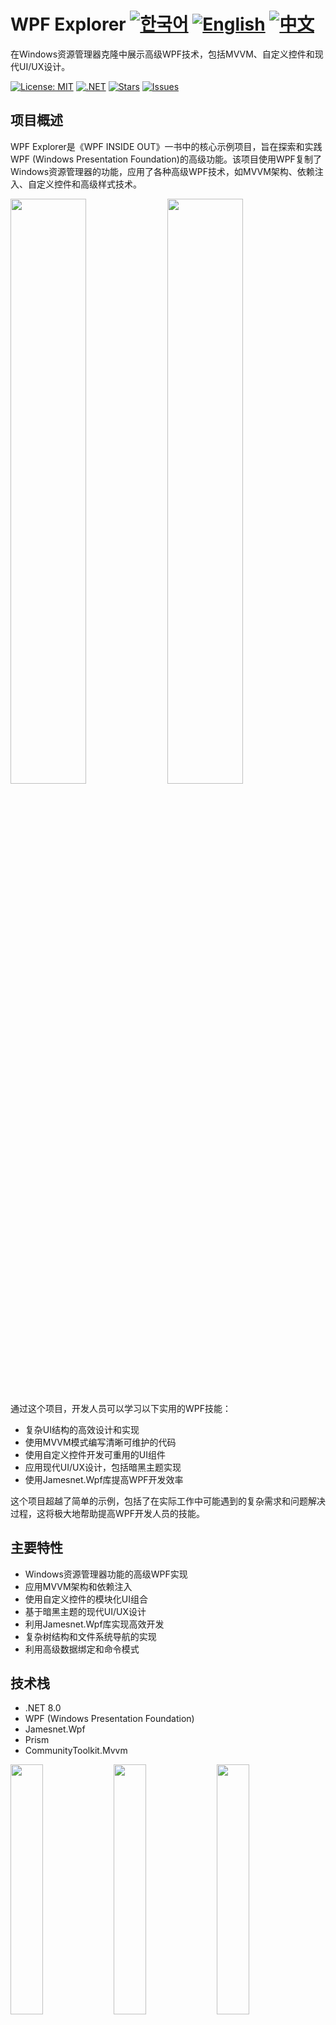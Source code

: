 # WPF Explorer [![한국어](https://img.shields.io/badge/Language-한국어-blue.svg)](README.md) [![English](https://img.shields.io/badge/Language-English-green.svg)](README.en.md) [![中文](https://img.shields.io/badge/Language-中文-red.svg)](README.zh-CN.md)

在Windows资源管理器克隆中展示高级WPF技术，包括MVVM、自定义控件和现代UI/UX设计。

[![License: MIT](https://img.shields.io/badge/License-MIT-yellow.svg)](https://opensource.org/licenses/MIT)
[![.NET](https://img.shields.io/badge/.NET-8.0-blue.svg)](https://dotnet.microsoft.com/download)
[![Stars](https://img.shields.io/github/stars/jamesnet214/wpf-explorer.svg)](https://github.com/jamesnet214/wpf-explorer/stargazers)
[![Issues](https://img.shields.io/github/issues/jamesnet214/wpf-explorer.svg)](https://github.com/jamesnet214/wpf-explorer/issues)

## 项目概述

WPF Explorer是《WPF INSIDE OUT》一书中的核心示例项目，旨在探索和实践WPF (Windows Presentation Foundation)的高级功能。该项目使用WPF复制了Windows资源管理器的功能，应用了各种高级WPF技术，如MVVM架构、依赖注入、自定义控件和高级样式技术。

<img src="https://github.com/user-attachments/assets/a7b9c310-6b2b-4268-bc50-ba56cccb383c" width="49%"/>
<img src="https://github.com/user-attachments/assets/8e547f5a-762b-43de-81c7-f6f816c9190d" width="49%"/>

<p/>

通过这个项目，开发人员可以学习以下实用的WPF技能：
- 复杂UI结构的高效设计和实现
- 使用MVVM模式编写清晰可维护的代码
- 使用自定义控件开发可重用的UI组件
- 应用现代UI/UX设计，包括暗黑主题实现
- 使用Jamesnet.Wpf库提高WPF开发效率

这个项目超越了简单的示例，包括了在实际工作中可能遇到的复杂需求和问题解决过程，这将极大地帮助提高WPF开发人员的技能。

## 主要特性

- Windows资源管理器功能的高级WPF实现
- 应用MVVM架构和依赖注入
- 使用自定义控件的模块化UI组合
- 基于暗黑主题的现代UI/UX设计
- 利用Jamesnet.Wpf库实现高效开发
- 复杂树结构和文件系统导航的实现
- 利用高级数据绑定和命令模式

## 技术栈

- .NET 8.0
- WPF (Windows Presentation Foundation) 
- Jamesnet.Wpf
- Prism
- CommunityToolkit.Mvvm

<img src="https://github.com/user-attachments/assets/af70f422-7057-4e77-a54d-042ee8358d2a" width="32%"/>
<img src="https://github.com/user-attachments/assets/e4feaa10-a107-4b58-8d13-1d8be620ec62" width="32%"/>
<img src="https://github.com/user-attachments/assets/5ff487f6-55e4-43e1-9abf-f8d419ee6943" width="32%"/>

## 快速开始

##### 1. 克隆仓库：

```
git clone https://github.com/jamesnet214/wpf-explorer.git
```

##### 2. 在Visual Studio 2022或更高版本中打开解决方案
##### 3. 恢复所需的NuGet包
##### 4. 构建并运行项目

<p/>

## 《WPF INSIDE OUT》书籍简介

《WPF INSIDE OUT》是一本全面的指南，详细介绍了WPF的高级特性和实际应用方法。通过WPF Explorer项目，本书逐步解释了实际应用开发过程，为读者提供了实用的WPF开发经验。

### 购书链接
[购买WPF INSIDE OUT](https://jamesnet.dev/store)

![image](https://github.com/user-attachments/assets/d35b0f27-dae0-43e1-a8e4-66bab832d72a)

## 目录

1. 概述
   - 1.1 学习理念与方向
   - 1.2 设计元素的利用与理解
   - 1.3 (CustomControl)的专业化利用
   - 1.4 GitHub仓库
   - 1.5 外部库与依赖项
   - 1.6 .NET版本选择的重要性
   - 1.7 项目配置
   - 1.8 (项目概述)部分总结

2. 应用程序
   - 2.1 项目命名
   - 2.2 创建新项目(WpfExplorer)
   - 2.3 版本选择与项目创建
   - 2.4 移除默认配置文件
   - 2.5 库与依赖项
   - 2.6 App实现
   - 2.7 Starter实现
   - 2.8 (应用程序)部分总结
   
3. DarkWindow
   - 3.1 项目命名  
   - 3.2 创建项目(WpfExplorer.Support)
   - 3.3 管理Generic.xaml
   - 3.4 AssemblyInfo.cs文件与CustomControl关系
   - 3.5 创建自定义控件(CustomControl)
   - 3.6 创建资源字典
   - 3.7 实现窗口按钮
   - 3.8 CloseButton实现
   - 3.9 MaximizeButton实现  
   - 3.10 MinimizeButton实现
   - 3.11 合并Generic.xaml资源文件
   - 3.12 DarkWindow实现
   - 3.13 运行DarkWindow
   - 3.14 (DarkWindow)部分总结

4. 多个ItemsControls
   - 4.1 TreeView实现
   - 4.2 FolderTreeView实现  
   - 4.3 在View中添加FolderTreeView
   - 4.4 FolderTreeItem实现
   - 4.5 合并ResourceDictionary
   - 4.6 运行：FolderTreeItem测试
   - 4.7 替换TreeViewItem控件
   - 4.8 MVVM：实现ViewModel
   - 4.9 绑定：TestTitle
   - 4.10 分配DataContext
   - 4.11 运行：ViewModel绑定测试
   - 4.12 移除临时属性
   - 4.13 另一种绑定测试方法
   - 4.14 创建Model类
   - 4.15 创建DirectoryManager类(Helper)
   - 4.16 Prism简介
   - 4.17 注册单例对象
   - 4.18 管理ViewModel注册
   - 4.19 依赖注入
   - 4.20 (多个ItemsControls)部分总结

5. MainContent
   - 5.1 WpfExplorer.Main
   - 5.2 注册MainContent
   - 5.3 对象设计注意事项(依赖注入)
   - 5.4 更改ExplorerWindow结构
   - 5.5 MainContent依赖注入
   - 5.6 运行：MainContent测试
   - 5.7 将FolderTreeView相关文件移至项目
   - 5.8 创建窗口目录结构
   - 5.9 实现MainContent ViewModel
   - 5.10 实现MainContent View
   - 5.11 ItemsControl：指定子元素对象
   - 5.12 如何在ViewModel中实现事件
   - 5.13 TreeView事件绑定
   - 5.14 连接SelectionCommand
   - 5.15 运行：SelectionCommand测试
   - 5.16 创建更简化的ICommand
   - 5.17 TreeView层次结构
   - 5.18 连接TreeViewItem子项
   - 5.19 重写GetContainerForItem
   - 5.20 层次表达：DepthConverter
   - 5.21 显示/隐藏树子节点(IsExpanded)  
   - 5.22 ExpandButton实现(ToggleButton)
   - 5.23 实现最终TreeView资源
   - 5.24 (MainContent)部分总结

6. NavigatorService  
   - 6.1 实现单例实例
   - 6.2 依赖注入：NavigatorService实现
   - 6.3 绑定文件列表
   - 6.4 FileListBox实现
   - 6.5 创建详细文件列表
   - 6.6 PolygonSelector实现
   - 6.7 (NavigatorService)部分总结

7. LocationContent
   - 7.1 WpfExplorer.Location  
   - 7.2 模块化LocationContent View
   - 7.3 LocatorButton实现  
   - 7.4 LocatorTextBox实现
   - 7.5 合并Generic.xaml
   - 7.6 增强LocationContent View
   - 7.7 连接LocatorTextBox当前位置
   - 7.8 增强DarkWindow
   - 7.9 (LocationContent)部分总结

8. 高级功能 
   - 8.1 增强DarkScrollViewer
   - 8.2 初始化FolderTreeView  
   - 8.3 表示无法访问的目录
   - 8.4 (LocationContent)部分总结

## 学习资料

- [YouTube实践视频](https://www.youtube.com/watch?v=2PuvhTEcWAQ)
- [4小时完整教育视频](https://youtube.com/live/KtjC8a-BA1g)  

<img src="https://github.com/user-attachments/assets/8e547f5a-762b-43de-81c7-f6f816c9190d" width="49%"/>
<img src="https://github.com/user-attachments/assets/77f1fd54-66f2-46dc-91a2-977d5956c305" width="49%"/>

## 贡献

如果您想为这个项目做出贡献，请发送pull request。我们欢迎所有的贡献！

## 许可证

该项目采用MIT许可证。有关更多信息，请参阅[LICENSE](LICENSE)文件。

## 联系方式

- 网站：https://jamesnet.dev
- 电子邮件：james@jamesnet.dev, vickyqu115@hotmail.com
